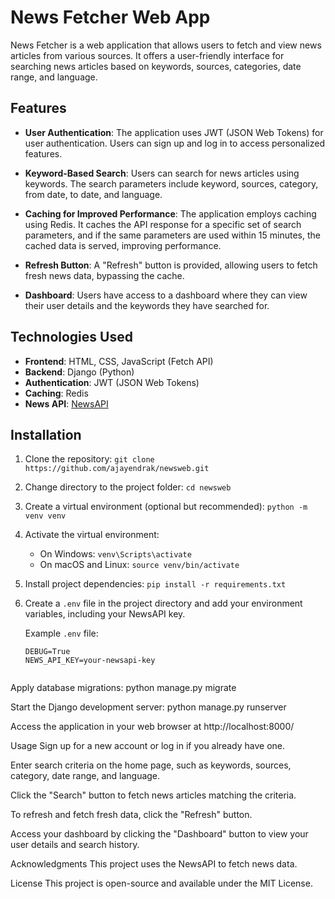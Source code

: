 # News Fetcher Web App

News Fetcher is a web application that allows users to fetch and view news articles from various sources. It offers a user-friendly interface for searching news articles based on keywords, sources, categories, date range, and language.

## Features

- **User Authentication**: The application uses JWT (JSON Web Tokens) for user authentication. Users can sign up and log in to access personalized features.

- **Keyword-Based Search**: Users can search for news articles using keywords. The search parameters include keyword, sources, category, from date, to date, and language.

- **Caching for Improved Performance**: The application employs caching using Redis. It caches the API response for a specific set of search parameters, and if the same parameters are used within 15 minutes, the cached data is served, improving performance.

- **Refresh Button**: A "Refresh" button is provided, allowing users to fetch fresh news data, bypassing the cache.

- **Dashboard**: Users have access to a dashboard where they can view their user details and the keywords they have searched for.

## Technologies Used

- **Frontend**: HTML, CSS, JavaScript (Fetch API)
- **Backend**: Django (Python)
- **Authentication**: JWT (JSON Web Tokens)
- **Caching**: Redis
- **News API**: [NewsAPI](https://newsapi.org/)

## Installation

1. Clone the repository: `git clone https://github.com/ajayendrak/newsweb.git`

2. Change directory to the project folder: `cd newsweb`

3. Create a virtual environment (optional but recommended): `python -m venv venv`

4. Activate the virtual environment:
   - On Windows: `venv\Scripts\activate`
   - On macOS and Linux: `source venv/bin/activate`

5. Install project dependencies: `pip install -r requirements.txt`

6. Create a `.env` file in the project directory and add your environment variables, including your NewsAPI key.

   Example `.env` file:

   ```env
   DEBUG=True
   NEWS_API_KEY=your-newsapi-key


Apply database migrations: python manage.py migrate

Start the Django development server: python manage.py runserver

Access the application in your web browser at http://localhost:8000/

Usage
Sign up for a new account or log in if you already have one.

Enter search criteria on the home page, such as keywords, sources, category, date range, and language.

Click the "Search" button to fetch news articles matching the criteria.

To refresh and fetch fresh data, click the "Refresh" button.

Access your dashboard by clicking the "Dashboard" button to view your user details and search history.

Acknowledgments
This project uses the NewsAPI to fetch news data.

License
This project is open-source and available under the MIT License.
